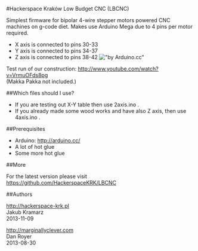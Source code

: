 #Hackerspace Kraków Low Budget CNC (LBCNC)

Simplest firmware for bipolar 4-wire stepper motors powered CNC machines on g-code diet.
Makes use Arduino Mega due to 4 pins per motor required.
* X axis is connected to pins 30-33
* Y axis is connected to pins 34-37
* Z axis is connected to pins 38-42
!["by Arduino.cc"](http://arduino.cc/en/uploads/Reference/bipolar_stepper_four_pins.jpg)

Test run of our construction: http://www.youtube.com/watch?v=VrmuOFds8pg  
(Makka Pakka not included.)

##Which files should I use?

* If you are testing out X-Y table then use 2axis.ino .
* If you already made some wood works and have also Z axis, then use 4axis.ino .

##Prerequisites

* Arduino: http://arduino.cc/
* A lot of hot glue
* Some more hot glue

##More

For the latest version please visit https://github.com/HackerspaceKRK/LBCNC

##Authors

http://hackerspace-krk.pl  
Jakub Kramarz  
2013-11-09 

http://marginallyclever.com  
Dan Royer  
2013-08-30
